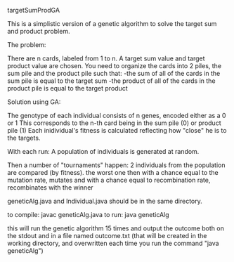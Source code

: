 targetSumProdGA


This is a simplistic version of a genetic algorithm to solve the target sum and product problem.

The problem:

There are n cards, labeled from 1 to n. 
A target sum value and target product value are chosen.
You need to organize the cards into 2 piles, the sum pile and the product pile
 such that:
-the sum of all of the cards in the sum pile is equal to the target sum 
-the product of all of the cards in the product pile is equal to the target product


Solution using GA:

The genotype of each individual consists of n genes, encoded either as a 0 or 1
This corresponds to the n-th card being in the sum pile (0) or product pile (1)
Each inidividual's fitness is calculated reflecting how "close" he is to the targets.

With each run:
A population of individuals is generated at random.

Then a number of "tournaments" happen:
    2 individuals from the population are compared (by fitness).
    the worst one then with a chance equal to the mutation rate, mutates
                   and with a chance equal to recombination rate, recombinates with the winner

  

  

geneticAlg.java and Individual.java should be in the same directory.

to compile: javac geneticAlg.java
to run: java geneticAlg

this will run the genetic algorithm 15 times and output the outcome both on the stdout and in a file named outcome.txt
(that will be created in the working directory, and overwritten each time you run the command "java geneticAlg")

